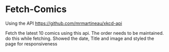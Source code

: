 # Fetch-Comics

Using the API https://github.com/mrmartineau/xkcd-api

Fetch the latest 10 comics using this api.
The order needs to be maintained. do this while fetching.
Showed the date, Title and image and styled the page for responsiveness
